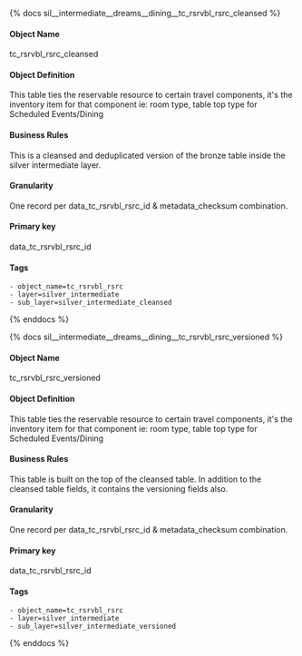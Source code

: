 {% docs sil__intermediate__dreams__dining__tc_rsrvbl_rsrc_cleansed %}

#### Object Name
tc_rsrvbl_rsrc_cleansed

#### Object Definition
This table ties the reservable resource to certain travel components, it&#39;s the inventory item for that component ie: room type, table top type for Scheduled Events/Dining

#### Business Rules
This is a cleansed and deduplicated version of the bronze table inside the silver intermediate layer.

#### Granularity
One record per data_tc_rsrvbl_rsrc_id & metadata_checksum combination.

#### Primary key
data_tc_rsrvbl_rsrc_id

#### Tags
    - object_name=tc_rsrvbl_rsrc
    - layer=silver_intermediate
    - sub_layer=silver_intermediate_cleansed

{% enddocs %}

{% docs sil__intermediate__dreams__dining__tc_rsrvbl_rsrc_versioned %}

#### Object Name
tc_rsrvbl_rsrc_versioned

#### Object Definition
This table ties the reservable resource to certain travel components, it&#39;s the inventory item for that component ie: room type, table top type for Scheduled Events/Dining

#### Business Rules
This table is built on the top of the cleansed table. In addition to the cleansed table fields, it contains the versioning fields also.

#### Granularity
One record per data_tc_rsrvbl_rsrc_id & metadata_checksum combination.

#### Primary key
data_tc_rsrvbl_rsrc_id

#### Tags
    - object_name=tc_rsrvbl_rsrc
    - layer=silver_intermediate
    - sub_layer=silver_intermediate_versioned

{% enddocs %}